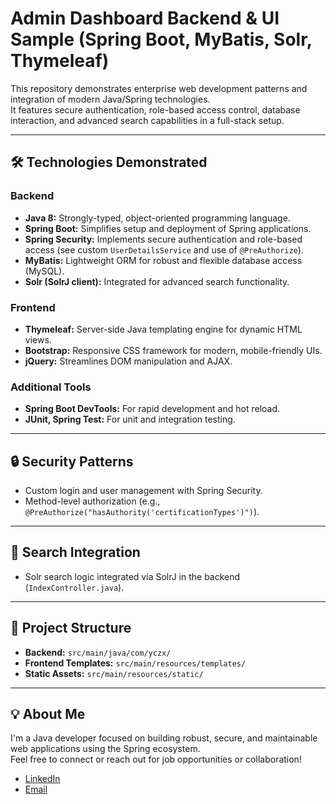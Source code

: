 # Admin Dashboard Backend & UI Sample (Spring Boot, MyBatis, Solr, Thymeleaf)

This repository demonstrates enterprise web development patterns and integration of modern Java/Spring technologies.  
It features secure authentication, role-based access control, database interaction, and advanced search capabilities in a full-stack setup.

---

## 🛠️ Technologies Demonstrated

### Backend
- **Java 8:** Strongly-typed, object-oriented programming language.
- **Spring Boot:** Simplifies setup and deployment of Spring applications.
- **Spring Security:** Implements secure authentication and role-based access (see custom `UserDetailsService` and use of `@PreAuthorize`).
- **MyBatis:** Lightweight ORM for robust and flexible database access (MySQL).
- **Solr (SolrJ client):** Integrated for advanced search functionality.

### Frontend
- **Thymeleaf:** Server-side Java templating engine for dynamic HTML views.
- **Bootstrap:** Responsive CSS framework for modern, mobile-friendly UIs.
- **jQuery:** Streamlines DOM manipulation and AJAX.

### Additional Tools
- **Spring Boot DevTools:** For rapid development and hot reload.
- **JUnit, Spring Test:** For unit and integration testing.

---

## 🔒 Security Patterns

- Custom login and user management with Spring Security.
- Method-level authorization (e.g., `@PreAuthorize("hasAuthority('certificationTypes')")`).

---

## 🔎 Search Integration

- Solr search logic integrated via SolrJ in the backend (`IndexController.java`).

---

## 📁 Project Structure

- **Backend:** `src/main/java/com/yczx/`
- **Frontend Templates:** `src/main/resources/templates/`
- **Static Assets:** `src/main/resources/static/`

---

## 💡 About Me

I'm a Java developer focused on building robust, secure, and maintainable web applications using the Spring ecosystem.  
Feel free to connect or reach out for job opportunities or collaboration!

- [LinkedIn](https://linkedin.com/in/justintang412)
- [Email](mailto:justintang412@gmail.com)

